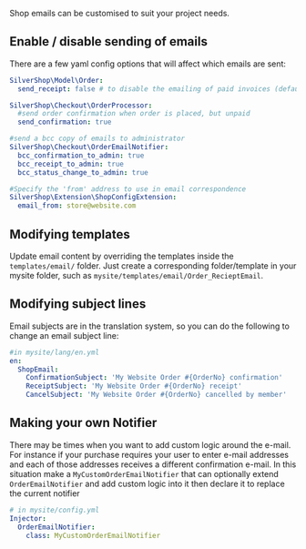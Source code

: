 Shop emails can be customised to suit your project needs.

## Enable / disable sending of emails

There are a few yaml config options that will affect which emails are sent:

```yaml
SilverShop\Model\Order:
  send_receipt: false # to disable the emailing of paid invoices (default is true)

SilverShop\Checkout\OrderProcessor:
  #send order confirmation when order is placed, but unpaid
  send_confirmation: true

#send a bcc copy of emails to administrator
SilverShop\Checkout\OrderEmailNotifier:
  bcc_confirmation_to_admin: true
  bcc_receipt_to_admin: true
  bcc_status_change_to_admin: true

#Specify the 'from' address to use in email correspondence
SilverShop\Extension\ShopConfigExtension:
  email_from: store@website.com

```

## Modifying templates

Update email content by overriding the templates inside the `templates/email/` folder. Just create a corresponding folder/template in your mysite folder, such as `mysite/templates/email/Order_RecieptEmail`.

## Modifying subject lines

Email subjects are in the translation system, so you can do the following to change an email subject line:


```yaml
#in mysite/lang/en.yml
en:
  ShopEmail:
    ConfirmationSubject: 'My Website Order #{OrderNo} confirmation'
    ReceiptSubject: 'My Website Order #{OrderNo} receipt'
    CancelSubject: 'My Website Order #{OrderNo} cancelled by member'
```

## Making your own Notifier

There may be times when you want to add custom logic around the e-mail. For instance if your purchase requires your user to enter e-mail addresses and each of those addresses receives a different confirmation e-mail. In this situation make a `MyCustomOrderEmailNotifier` that can optionally extend `OrderEmailNotifier` and add custom logic into it then declare it to replace the current notifier

```yaml
# in mysite/config.yml
Injector:
  OrderEmailNotifier:
    class: MyCustomOrderEmailNotifier
```

